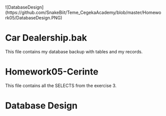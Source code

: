 <p>![DatabaseDesign](https://github.com/SnakeBiit/Teme_CegekaAcademy/blob/master/Homework05/DatabaseDesign.PNG)</p>
<h1>Car Dealership.bak</h1>
This file contains my database backup with tables and my records.
<br/>
<h1>Homework05-Cerinte</h1>
This file contains all the SELECTS from the exercise 3.
<br/>
<h1>Database Design</h1>


